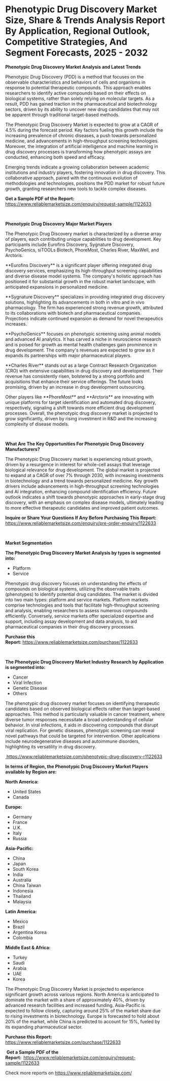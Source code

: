 <p><h1>Phenotypic Drug Discovery Market Size, Share & Trends Analysis Report By Application, Regional Outlook, Competitive Strategies, And Segment Forecasts, 2025 - 2032</h1></p><p><strong>Phenotypic Drug Discovery Market Analysis and Latest Trends</strong></p>
<p><p>Phenotypic Drug Discovery (PDD) is a method that focuses on the observable characteristics and behaviors of cells and organisms in response to potential therapeutic compounds. This approach enables researchers to identify active compounds based on their effects on biological systems, rather than solely relying on molecular targets. As a result, PDD has gained traction in the pharmaceutical and biotechnology sectors, driven by its ability to uncover new drug candidates that may not be apparent through traditional target-based methods.</p><p>The Phenotypic Drug Discovery Market is expected to grow at a CAGR of 4.5% during the forecast period. Key factors fueling this growth include the increasing prevalence of chronic diseases, a push towards personalized medicine, and advancements in high-throughput screening technologies. Moreover, the integration of artificial intelligence and machine learning in drug discovery processes is transforming how phenotypic assays are conducted, enhancing both speed and efficacy. </p><p>Emerging trends indicate a growing collaboration between academic institutions and industry players, fostering innovation in drug discovery. This collaborative approach, paired with the continuous evolution of methodologies and technologies, positions the PDD market for robust future growth, granting researchers new tools to tackle complex diseases.</p></p>
<p><strong>Get a Sample PDF of the Report:&nbsp;</strong> <a href="https://www.reliablemarketsize.com/enquiry/request-sample/1122633?utm_campaign=2821&utm_medium=2&utm_source=Github&utm_content=ia&utm_term=10032025&utm_id=phenotypic-drug-discovery">https://www.reliablemarketsize.com/enquiry/request-sample/1122633</a></p>
<p>&nbsp;</p>
<p><strong>Phenotypic Drug Discovery Major Market Players</strong></p>
<p><p>The Phenotypic Drug Discovery market is characterized by a diverse array of players, each contributing unique capabilities to drug development. Key participants include Eurofins Discovery, Sygnature Discovery, PsychoGenics, siTOOLs Biotech, PhoreMost, Charles River, MaxWell, and Arctoris.</p><p>**Eurofins Discovery** is a significant player offering integrated drug discovery services, emphasizing its high-throughput screening capabilities and diverse disease model systems. The company's holistic approach has positioned it for substantial growth in the robust market landscape, with anticipated expansions in personalized medicine.</p><p>**Sygnature Discovery** specializes in providing integrated drug discovery solutions, highlighting its advancements in both in vitro and in vivo pharmacology. The firm has experienced strong revenue growth, attributed to its collaborations with biotech and pharmaceutical companies. Projections indicate continued expansion as demand for novel therapeutics increases.</p><p>**PsychoGenics** focuses on phenotypic screening using animal models and advanced AI analytics. It has carved a niche in neuroscience research and is poised for growth as mental health challenges gain prominence in drug development. The company's revenues are expected to grow as it expands its partnerships with major pharmaceutical players.</p><p>**Charles River** stands out as a large Contract Research Organization (CRO) with extensive capabilities in drug discovery and development. Their revenue has consistently risen, bolstered by a strong portfolio and acquisitions that enhance their service offerings. The future looks promising, driven by an increase in drug development outsourcing.</p><p>Other players like **PhoreMost** and **Arctoris** are innovating with unique platforms for target identification and automated drug discovery, respectively, signaling a shift towards more efficient drug development processes. Overall, the phenotypic drug discovery market is projected to grow significantly, driven by rising investment in R&D and the increasing complexity of disease models.</p></p>
<p>&nbsp;</p>
<p><strong>What Are The Key Opportunities For Phenotypic Drug Discovery Manufacturers?</strong></p>
<p><p>The Phenotypic Drug Discovery market is experiencing robust growth, driven by a resurgence in interest for whole-cell assays that leverage biological relevance for drug development. The global market is projected to expand at a CAGR of over 7% through 2030, with increasing investments in biotechnology and a trend towards personalized medicine. Key growth drivers include advancements in high-throughput screening technologies and AI integration, enhancing compound identification efficiency. Future outlook indicates a shift towards phenotypic approaches in early-stage drug discovery, with an emphasis on complex disease models, ultimately leading to more effective therapeutic candidates and improved patient outcomes.</p></p>
<p><strong>Inquire or Share Your Questions If Any Before Purchasing This Report:</strong> <a href="https://www.reliablemarketsize.com/enquiry/pre-order-enquiry/1122633?utm_campaign=2821&utm_medium=2&utm_source=Github&utm_content=ia&utm_term=10032025&utm_id=phenotypic-drug-discovery">https://www.reliablemarketsize.com/enquiry/pre-order-enquiry/1122633</a></p>
<p>&nbsp;</p>
<p><strong>Market Segmentation</strong></p>
<p><strong>The Phenotypic Drug Discovery Market Analysis by types is segmented into:</strong></p>
<p><ul><li>Platform</li><li>Service</li></ul></p>
<p><p>Phenotypic drug discovery focuses on understanding the effects of compounds on biological systems, utilizing the observable traits (phenotypes) to identify potential drug candidates. The market is divided into two main types: platform and service markets. Platform markets comprise technologies and tools that facilitate high-throughput screening and analysis, enabling researchers to assess numerous compounds efficiently. Conversely, service markets offer specialized expertise and support, including assay development and data analysis, to aid pharmaceutical companies in their drug discovery processes.</p></p>
<p><strong>Purchase this Report:&nbsp;</strong><a href="https://www.reliablemarketsize.com/purchase/1122633?utm_campaign=2821&utm_medium=2&utm_source=Github&utm_content=ia&utm_term=10032025&utm_id=phenotypic-drug-discovery">https://www.reliablemarketsize.com/purchase/1122633</a></p>
<p>&nbsp;</p>
<p><strong>The Phenotypic Drug Discovery Market Industry Research by Application is segmented into:</strong></p>
<p><ul><li>Cancer</li><li>Viral Infection</li><li>Genetic Disease</li><li>Others</li></ul></p>
<p><p>The phenotypic drug discovery market focuses on identifying therapeutic candidates based on observed biological effects rather than target-based approaches. This method is particularly valuable in cancer treatment, where diverse tumor responses necessitate a broad understanding of cellular behavior. In viral infections, it aids in discovering compounds that disrupt viral replication. For genetic diseases, phenotypic screening can reveal novel pathways that could be targeted for intervention. Other applications include neurodegenerative diseases and autoimmune disorders, highlighting its versatility in drug discovery.</p></p>
<p><a href="https://www.reliablemarketsize.com/phenotypic-drug-discovery-r1122633?utm_campaign=2821&utm_medium=2&utm_source=Github&utm_content=ia&utm_term=10032025&utm_id=phenotypic-drug-discovery">&nbsp;https://www.reliablemarketsize.com/phenotypic-drug-discovery-r1122633</a></p>
<p><strong>In terms of Region, the Phenotypic Drug Discovery Market Players available by Region are:</strong></p>
<p>
    <p> <strong> North America: </strong>
        <ul>
            <li>United States</li>
            <li>Canada</li>
        </ul>
        </p> 
    <p> <strong> Europe: </strong>
        <ul>
            <li>Germany</li>
            <li>France</li>
            <li>U.K.</li>
            <li>Italy</li>
            <li>Russia</li>
        </ul>
        </p> 
    <p> <strong> Asia-Pacific: </strong>
        <ul>
            <li>China</li>
            <li>Japan</li>
            <li>South Korea</li>
            <li>India</li>
            <li>Australia</li>
            <li>China Taiwan</li>
            <li>Indonesia</li>
            <li>Thailand</li>
            <li>Malaysia</li>
        </ul>
        </p> 
    <p> <strong> Latin America: </strong>
        <ul>
            <li>Mexico</li>
            <li>Brazil</li>
            <li>Argentina Korea</li>
            <li>Colombia</li>
        </ul>
        </p> 
    <p> <strong> Middle East & Africa: </strong>
        <ul>
            <li>Turkey</li>
            <li>Saudi</li>
            <li>Arabia</li>
            <li>UAE</li>
            <li>Korea</li>
        </ul>
    </p>
    </p>
<p><p>The Phenotypic Drug Discovery Market is projected to experience significant growth across various regions. North America is anticipated to dominate the market with a share of approximately 40%, driven by advanced research facilities and increased funding. Asia-Pacific is expected to follow closely, capturing around 25% of the market share due to rising investments in biotechnology. Europe is forecasted to hold about 20% of the market, while China is predicted to account for 15%, fueled by its expanding pharmaceutical sector.</p></p>
<p><strong>Purchase this Report: </strong><a href="https://www.reliablemarketsize.com/purchase/1122633?utm_campaign=2821&utm_medium=2&utm_source=Github&utm_content=ia&utm_term=10032025&utm_id=phenotypic-drug-discovery">https://www.reliablemarketsize.com/purchase/1122633</a></p>
<p>&nbsp;<strong>Get a Sample PDF of the Report:&nbsp;&nbsp;</strong><a href="https://www.reliablemarketsize.com/enquiry/request-sample/1122633?utm_campaign=2821&utm_medium=2&utm_source=Github&utm_content=ia&utm_term=10032025&utm_id=phenotypic-drug-discovery">https://www.reliablemarketsize.com/enquiry/request-sample/1122633</a></p>
<p><strong></strong></p>
<p>Check more reports on <a href="https://www.reliablemarketsize.com/?utm_campaign=2821&utm_medium=2&utm_source=Github&utm_content=ia&utm_term=10032025&utm_id=phenotypic-drug-discovery">https://www.reliablemarketsize.com/</a></p>